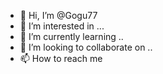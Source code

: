 - 👋 Hi, I’m @Gogu77
- 👀 I’m interested in ...
- 🌱 I’m currently learning ..
- 💞️ I’m looking to collaborate on  ..
- 📫 How to reach me

